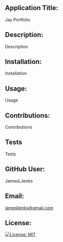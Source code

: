 
  ## Application Title:
  Jay Portfolio

  ## Description:
  Description

  ## Installation:
  Installation

  ## Usage:
  Usage

  ## Contributions:
  Contributions

  ## Tests
  Tests

  ## GitHub User:
  JamesLJenks

  ## Email:
  jamesljenks@gmail.com

  ## License:
  [![License: MIT](https://img.shields.io/badge/License-MIT-yellow.svg)](https://opensource.org/licenses/MIT)
  